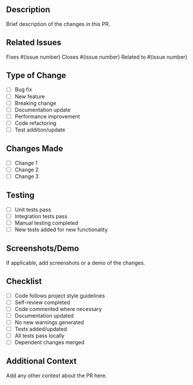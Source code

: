 ## Description
Brief description of the changes in this PR.

## Related Issues
Fixes #(issue number)
Closes #(issue number)
Related to #(issue number)

## Type of Change
- [ ] Bug fix
- [ ] New feature
- [ ] Breaking change
- [ ] Documentation update
- [ ] Performance improvement
- [ ] Code refactoring
- [ ] Test addition/update

## Changes Made
- [ ] Change 1
- [ ] Change 2
- [ ] Change 3

## Testing
- [ ] Unit tests pass
- [ ] Integration tests pass
- [ ] Manual testing completed
- [ ] New tests added for new functionality

## Screenshots/Demo
If applicable, add screenshots or a demo of the changes.

## Checklist
- [ ] Code follows project style guidelines
- [ ] Self-review completed
- [ ] Code commented where necessary
- [ ] Documentation updated
- [ ] No new warnings generated
- [ ] Tests added/updated
- [ ] All tests pass locally
- [ ] Dependent changes merged

## Additional Context
Add any other context about the PR here.
